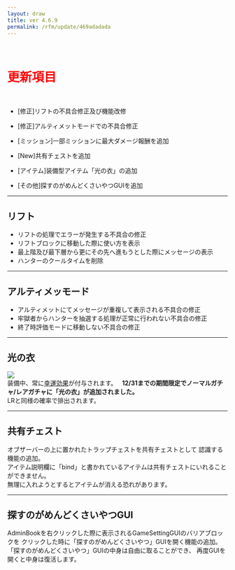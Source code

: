 ```yaml
---
layout: draw
title: ver 4.6.9
permalink: /rfm/update/469adadada
---
```



<br>
<h1 id="1"><font color="red">更新項目</font></h1><br>

+ [修正]リフトの不具合修正及び機能改修

+ [修正]アルティメットモードでの不具合修正

+ [ミッション]一部ミッションに最大ダメージ報酬を追加

+ [New]共有チェストを追加

+ [アイテム]装備型アイテム「光の衣」の追加

+ [その他]探すのがめんどくさいやつGUIを追加



---------------------  
## リフト
  
+ リフトの処理でエラーが発生する不具合の修正  
+ リフトブロックに移動した際に使い方を表示  
+ 最上階及び最下層から更にその先へ進もうとした際にメッセージの表示  
+ ハンターのクールタイムを削除  

----------------------
## アルティメッモード
  
+ アルティメットにてメッセージが重複して表示される不具合の修正  
+ 牢獄者からハンターを抽選する処理が正常に行われない不具合の修正  
+ 終了時評価モードに移動しない不具合の修正  

----------------------
## 光の衣


<a><img src="http://web.njj12.net/public/images/hikari.png"></a><br>
装備中、常に[幸運効果](http://web.njj12.net/rfm/effect)が付与されます。  
**12/31までの期間限定でノーマルガチャ/レアガチャに「光の衣」が追加されました。**  
LRと同様の確率で排出されます。  
  
----------------------
## 共有チェスト  
オブザーバーの上に置かれたトラップチェストを共有チェストとして
認識する機能の追加。  
アイテム説明欄に「bind」と書かれているアイテムは共有チェストにいれることができません。  
無理に入れようとするとアイテムが消える恐れがあります。  

----------------------
## 探すのがめんどくさいやつGUI 

AdminBookを右クリックした際に表示されるGameSettingGUIのバリアブロックを
クリックした時に「探すのがめんどくさいやつ」GUIを開く機能の追加。
「探すのがめんどくさいやつ」GUIの中身は自由に取ることができ、
再度GUIを開くと中身は復活します。
